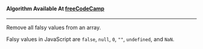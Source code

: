 #### Algorithm Available At [freeCodeCamp](https://learn.freecodecamp.org/javascript-algorithms-and-data-structures/basic-algorithm-scripting/falsy-bouncer/)

---

Remove all falsy values from an array.

Falsy values in JavaScript are `false`, `null`, `0`, `""`, `undefined`, and `NaN`.
